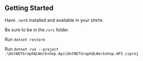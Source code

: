 ## Getting Started

Have `.net6` installed and available in your `$PATH`.

Be sure to be in the `/src` folder.

Run `dotnet restore`

Run `dotnet run --project .\DotNETGraphQLWorkshop.Api\DotNETGraphQLWorkshop.API.csproj`
